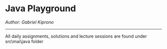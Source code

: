 # Java Playground
*Author: Gabriel Kiprono*

---
All daily assignments, solutions and lecture sessions are found under src\mai\java folder
